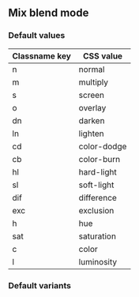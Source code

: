 ## Mix blend mode


<!-- <values.mixBlendMode> -->
### Default values
|Classname key|CSS value  |
|-------------|-----------|
|n            |normal     |
|m            |multiply   |
|s            |screen     |
|o            |overlay    |
|dn           |darken     |
|ln           |lighten    |
|cd           |color-dodge|
|cb           |color-burn |
|hl           |hard-light |
|sl           |soft-light |
|dif          |difference |
|exc          |exclusion  |
|h            |hue        |
|sat          |saturation |
|c            |color      |
|l            |luminosity |

<!-- </values.mixBlendMode> -->


<!-- <variants.mixBlendMode> -->
### Default variants

<!-- </variants.mixBlendMode> -->
